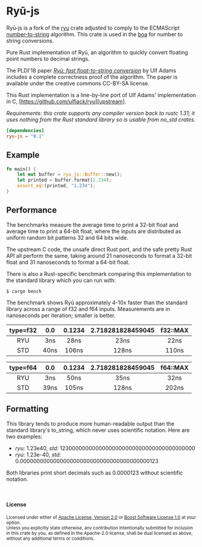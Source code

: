 # Ryū-js

Ryū-js is a fork of the [ryu][ryu-crate] crate adjusted to comply to the ECMAScript [number-to-string][number-to-string] algorithm.
This crate is used in the [boa][boa-crate] for number to string conversions.

[ryu-crate]: https://crates.io/crates/ryu
[boa-crate]: https://crates.io/crates/Boa
[number-to-string]: https://tc39.es/ecma262/#sec-numeric-types-number-tostring

Pure Rust implementation of Ryū, an algorithm to quickly convert floating point
numbers to decimal strings.

The PLDI'18 paper [*Ryū: fast float-to-string conversion*][paper] by Ulf Adams
includes a complete correctness proof of the algorithm. The paper is available
under the creative commons CC-BY-SA license.

This Rust implementation is a line-by-line port of Ulf Adams' implementation in
C, [https://github.com/ulfjack/ryu][upstream].

*Requirements: this crate supports any compiler version back to rustc 1.31; it
uses nothing from the Rust standard library so is usable from no_std crates.*

[paper]: https://dl.acm.org/citation.cfm?id=3192369
[upstream]: https://github.com/ulfjack/ryu/tree/1c413e127f8d02afd12eb6259bc80163722f1385

```toml
[dependencies]
ryu-js = "0.1"
```

## Example

```rust
fn main() {
    let mut buffer = ryu_js::Buffer::new();
    let printed = buffer.format(1.234);
    assert_eq!(printed, "1.234");
}
```

## Performance

The benchmarks measure the average time to print a 32-bit float and average
time to print a 64-bit float, where the inputs are distributed as uniform random
bit patterns 32 and 64 bits wide.

The upstream C code, the unsafe direct Rust port, and the safe pretty Rust API
all perform the same, taking around 21 nanoseconds to format a 32-bit float and
31 nanoseconds to format a 64-bit float.

There is also a Rust-specific benchmark comparing this implementation to the
standard library which you can run with:

```console
$ cargo bench
```

The benchmark shows Ryū approximately 4-10x faster than the standard library
across a range of f32 and f64 inputs. Measurements are in nanoseconds per
iteration; smaller is better.

| type=f32 | 0.0  | 0.1234 | 2.718281828459045 | f32::MAX |
|:--------:|:----:|:------:|:-----------------:|:--------:|
| RYU      | 3ns  | 28ns   | 23ns              | 22ns     |
| STD      | 40ns | 106ns  | 128ns             | 110ns    |

| type=f64 | 0.0  | 0.1234 | 2.718281828459045 | f64::MAX |
|:--------:|:----:|:------:|:-----------------:|:--------:|
| RYU      | 3ns  | 50ns   | 35ns              | 32ns     |
| STD      | 39ns | 105ns  | 128ns             | 202ns    |

## Formatting

This library tends to produce more human-readable output than the standard
library's to\_string, which never uses scientific notation. Here are two
examples:

- *ryu:* 1.23e40, *std:* 12300000000000000000000000000000000000000
- *ryu:* 1.23e-40, *std:* 0.000000000000000000000000000000000000000123

Both libraries print short decimals such as 0.0000123 without scientific
notation.

<br>

#### License

<sup>
Licensed under either of <a href="LICENSE-APACHE">Apache License, Version
2.0</a> or <a href="LICENSE-BOOST">Boost Software License 1.0</a> at your
option.
</sup>

<br>

<sub>
Unless you explicitly state otherwise, any contribution intentionally submitted
for inclusion in this crate by you, as defined in the Apache-2.0 license, shall
be dual licensed as above, without any additional terms or conditions.
</sub>
